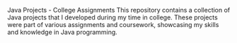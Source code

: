 Java Projects - College Assignments
This repository contains a collection of Java projects that I developed during my time in college. These projects were part of various assignments and coursework, showcasing my skills and knowledge in Java programming.
